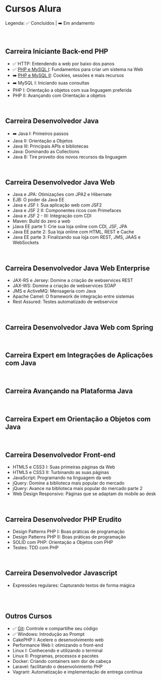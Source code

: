 # Cursos Alura

Legenda: :white_check_mark: Concluídos | :arrow_right: Em andamento <br/><br/><br/>



## Carreira Iniciante Back-end PHP
- :white_check_mark: HTTP: Entendendo a web por baixo dos panos
- :white_check_mark: [PHP e MySQL I]: Fundamentos para criar um sistema na Web 
- :arrow_right: [PHP e MySQL II]: Cookies, sessões e mais recursos
- :arrow_right: MySQL I: Iniciando suas consultas
- PHP I: Orientação a objetos com sua linguagem preferida
- PHP II: Avançando com Orientação a objetos

<br/>

## Carreira Desenvolvedor Java
- :arrow_right: Java I: Primeiros passos
- Java II: Orientação a Objetos
- Java III: Principais APIs e bibliotecas
- Java: Dominando as Collections
- Java 8: Tire proveito dos novos recursos da linguagem

<br/>

## Carreira Desenvolvedor Java Web
- Java e JPA: Otimizações com JPA2 e Hibernate
- EJB: O poder da Java EE
- Java e JSF I: Sua aplicação web com JSF2
- Java e JSF 2 II: Componentes ricos com Primefaces
- Java e JSF 2 - III: Integração com CDI
- Maven: Build do zero a web
- jJava EE parte 1: Crie sua loja online com CDI, JSF, JPA
- Java EE parte 2: Sua loja online com HTML, REST e Cache
- Java EE parte 3: Finalizando sua loja com REST, JMS, JAAS e WebSockets


<br/>

## Carreira Desenvolvedor Java Web Enterprise
- JAX-RS e Jersey: Domine a criação de webservices REST
- JAX-WS: Domine a criação de webservices SOAP
- JMS e ActiveMQ: Mensageria com Java
- Apache Camel: O framework de integração entre sistemas
- Rest Assured: Testes automatizado de webservice

<br/>

## Carreira Desenvolvedor Java Web com Spring

<br/>

## Carreira Expert em Integrações de Aplicações com Java

<br/>

## Carreira Avançando na Plataforma Java

<br/>

## Carreira Expert em Orientação a Objetos com Java

<br/>


## Carreira Desenvolvedor Front-end
- HTML5 e CSS3 I: Suas primeiras páginas da Web
- HTML5 e CSS3 II: Turbinando as suas páginas
- JavaScript: Programando na linguagem da web
- jQuery: Domine a biblioteca mais popular do mercado
- jQuery: Avance na biblioteca mais popular do mercado parte 2
- Web Design Responsivo: Páginas que se adaptam do mobile ao desk

<br/>

## Carreira Desenvolvedor PHP Erudito
- Design Patterns PHP I: Boas práticas de programação
- Design Patterns PHP II: Boas práticas de programação
- SOLID com PHP: Orientação a Objetos com PHP
- Testes: TDD com PHP

<br/>

## Carreira Desenvolvedor Javascript
- Expressões regulares: Capturando textos de forma mágica

<br/>
<br/>

## Outros Cursos
- :white_check_mark: [Git]: Controle e compartilhe seu código
- :white_check_mark: Windows: Introdução ao Prompt
- CakePHP I: Acelere o desenvolvimento web
- Performance Web I: otimizando o front-end
- Linux I: Conhecendo e utilizando o terminal
- Linux II: Programas, processos e pacotes
- Docker: Criando containers sem dor de cabeça
- Laravel: facilitando o desenvolvimento PHP
- Vagrant: Automatização e implementação de entrega contínua

[PHP e MySQL I]: https://github.com/fromnanda/alura-cursos/tree/master/iniciante-backend-php/php-mysql-i
[Git]: https://github.com/fromnanda/alura-cursos/tree/master/engenheiro-devops/git
[PHP e MySQL II]: https://github.com/fromnanda/alura-cursos/blob/master/iniciante-backend-php/php-mysql-iI/notes.md
